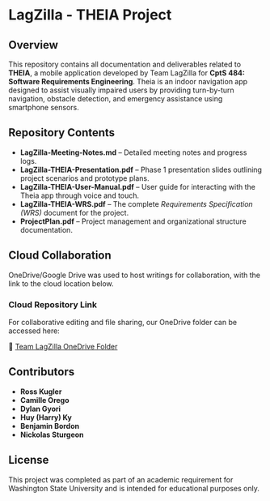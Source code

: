 # LagZilla - THEIA Project

## Overview
This repository contains all documentation and deliverables related to **THEIA**, a mobile application developed by Team LagZilla for **CptS 484: Software Requirements Engineering**. Theia is an indoor navigation app designed to assist visually impaired users by providing turn-by-turn navigation, obstacle detection, and emergency assistance using smartphone sensors.

## Repository Contents
- **LagZilla-Meeting-Notes.md** – Detailed meeting notes and progress logs.
- **LagZilla-THEIA-Presentation.pdf** – Phase 1 presentation slides outlining project scenarios and prototype plans.
- **LagZilla-THEIA-User-Manual.pdf** – User guide for interacting with the Theia app through voice and touch.
- **LagZilla-THEIA-WRS.pdf** – The complete *Requirements Specification (WRS)* document for the project.
- **ProjectPlan.pdf** – Project management and organizational structure documentation.

## Cloud Collaboration
OneDrive/Google Drive was used to host writings for collaboration, with the link to the cloud location below.

### Cloud Repository Link
For collaborative editing and file sharing, our OneDrive folder can be accessed here:

🔗 [Team LagZilla OneDrive Folder](https://emailwsu-my.sharepoint.com/:f:/r/personal/ross_kugler_wsu_edu/Documents/WSU/Semester5/CPTS%20484?csf=1&web=1&e=ctdnLI)

## Contributors
- **Ross Kugler**
- **Camille Orego**
- **Dylan Gyori**
- **Huy (Harry) Ky**
- **Benjamin Bordon**
- **Nickolas Sturgeon**

## License
This project was completed as part of an academic requirement for Washington State University and is intended for educational purposes only.
